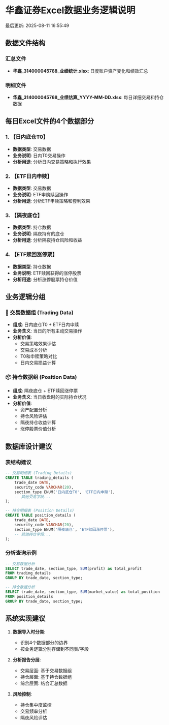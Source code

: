 # 华鑫证券Excel数据业务逻辑说明

最后更新: 2025-08-11 16:55:49

## 数据文件结构

### 汇总文件
- **华鑫_314000045768_业绩统计.xlsx**: 日度账户资产变化和绩效汇总

### 明细文件  
- **华鑫_314000045768_业绩估算_YYYY-MM-DD.xlsx**: 每日详细交易和持仓数据

## 每日Excel文件的4个数据部分

### 1. 【日内底仓T0】
- **数据类型**: 交易数据
- **业务说明**: 日内T0交易操作
- **分析用途**: 分析日内交易策略和执行效果

### 2. 【ETF日内申赎】
- **数据类型**: 交易数据
- **业务说明**: ETF申购赎回操作
- **分析用途**: 分析ETF申赎策略和套利效果

### 3. 【隔夜底仓】
- **数据类型**: 持仓数据
- **业务说明**: 隔夜持有的底仓
- **分析用途**: 分析隔夜持仓风险和收益

### 4. 【ETF赎回涨停票】
- **数据类型**: 持仓数据
- **业务说明**: ETF赎回获得的涨停股票
- **分析用途**: 分析涨停股票持仓价值

## 业务逻辑分组

### 🔄 交易数据组 (Trading Data)
- **组成**: 日内底仓T0 + ETF日内申赎
- **业务含义**: 当日的所有主动交易操作
- **分析价值**: 
  - 交易策略效果评估
  - 交易成本分析
  - T0和申赎策略对比
  - 日内交易损益计算

### 📦 持仓数据组 (Position Data)
- **组成**: 隔夜底仓 + ETF赎回涨停票
- **业务含义**: 当日收盘时的实际持仓状况
- **分析价值**:
  - 资产配置分析
  - 持仓风险评估
  - 隔夜持仓收益计算
  - 涨停股票价值分析

## 数据库设计建议

### 表结构建议
```sql
-- 交易明细表 (Trading Details)
CREATE TABLE trading_details (
    trade_date DATE,
    security_code VARCHAR(20),
    section_type ENUM('日内底仓T0', 'ETF日内申赎'),
    -- 其他交易字段...
);

-- 持仓明细表 (Position Details) 
CREATE TABLE position_details (
    trade_date DATE,
    security_code VARCHAR(20),
    section_type ENUM('隔夜底仓', 'ETF赎回涨停票'),
    -- 其他持仓字段...
);
```

### 分析查询示例
```sql
-- 交易数据分析
SELECT trade_date, section_type, SUM(profit) as total_profit
FROM trading_details 
GROUP BY trade_date, section_type;

-- 持仓数据分析
SELECT trade_date, section_type, SUM(market_value) as total_position
FROM position_details
GROUP BY trade_date, section_type;
```

## 系统实现建议

1. **数据导入时分类**:
   - 识别4个数据部分的边界
   - 按业务逻辑分别存储到不同表/字段

2. **分析报告分层**:
   - 交易层面: 基于交易数据组
   - 持仓层面: 基于持仓数据组
   - 综合层面: 结合汇总数据

3. **风险控制**:
   - 持仓集中度监控
   - 交易频率分析
   - 隔夜风险评估
